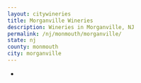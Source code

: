 ```yaml
---
layout: citywineries
title: Morganville Wineries
description: Wineries in Morganville, NJ
permalink: /nj/monmouth/morganville/
state: nj
county: monmouth
city: morganville
---
```

-
